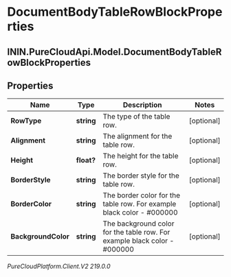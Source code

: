 # DocumentBodyTableRowBlockProperties

## ININ.PureCloudApi.Model.DocumentBodyTableRowBlockProperties

## Properties

|Name | Type | Description | Notes|
|------------ | ------------- | ------------- | -------------|
| **RowType** | **string** | The type of the table row. | [optional] |
| **Alignment** | **string** | The alignment for the table row. | [optional] |
| **Height** | **float?** | The height for the table row. | [optional] |
| **BorderStyle** | **string** | The border style for the table row. | [optional] |
| **BorderColor** | **string** | The border color for the table row. For example black color - #000000 | [optional] |
| **BackgroundColor** | **string** | The background color for the table row. For example black color - #000000 | [optional] |



_PureCloudPlatform.Client.V2 219.0.0_
